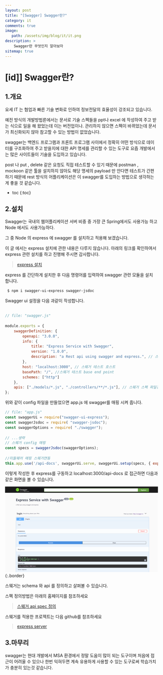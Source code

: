 ```yaml
---
layout: post
title: "[Swagger] Swagger란?"
category: it
comments: true
image: 
   path: /assets/img/blog/it/it.png 
description: >
    Swagger란 무엇인지 알아보자
sitemap: true
---
```


# [id]] Swagger란?


## 1.개요
요세 IT 는 협업과 빠른 기술 변화로 인하여 정보전달의 효율성이 강조되고 있습니다. 

예전 방식의 개발방법론에서는 문서로 기술 스펙들을 ppt나 excel 에 작성하여 주고 받는 식으로 일을 해 왔었는데 이는 버전업이나. 관리하지 않으면 스펙이 바뀌었는데 문서가 최신화되지 않아 참고할 수 있는 방법이 없었습니다. 

swagger는 백엔드 프로그램과 프론트 프로그램 사이에서 정확히 어떤 방식으로 데이터를 구조화하여 주고 받을지에 대한 API 명세를 관리할 수 있는 도구로 요즘 개발에서는 많은 사이트들이 기술을 도입하고 있습니다. 

post 나 put , delete 같은 요청도 직접 테스트할 수 있기 때문에 postman , mockoon 같은 툴을 설치하지 않아도 해당 명세의 payload 만 안다면 테스트가 간편하기 때문에 rest 방식의 어플리케이션은 이 swagger를 도입하는 방법으로 생각하는게 좋을 것 같습니다.  

<!--more-->

* toc
{:toc}


## 2.설치
Swagger는 국내의 웹어플리케이션 서버 비중 중 가장 큰 Spring에서도 사용가능 하고 Node 에서도 사용가능하다.

그 중 Node 의 express 에 swagger 를 설치하고 적용해 보겠습니다. 

이 글 에서는 express 설치에 관한 내용은 다루지 않습니다. 
아래의 링크를 확인하여서 express 관련 설치를 하고 진행해 주시면 감사합니다. 


> [express 설치](https://manbalboy.github.io/javascript/express.html)

express 를 간단하게 설치한 후 다음 명령어를 입력하여 swagger 관련 모듈을 설치 합니다. 

```bash
 $ npm i swagger-ui-express swagger-jsdoc
```

Swagger ui 설정을 다음 과같이 작성합니다. 

```js

// file: "swagger.js"

module.exports = {
    swaggerDefinition: {
        openapi: "3.0.0",
        info: {
            title: "Express Service with Swagger",
            version: "1.0.0",
            description: "a Rest api using swagger and express.", // 스웨거 설명
        },
        host: "localhost:3000", // 스웨거 테스트 호스트
        basePath: "/", //스웨거 테스트 base end point 
        schemes: ["http"]
    },
    apis: ["./models/*.js", "./controllers/**/*.js"], // 스웨거 스펙 파일경로
};
```

위와 같이 config 파일을 만들었으면 app.js 에 swagger를 매핑 시켜 줍니다.

```js
// file: "app.js"
const swaggerUi = require("swagger-ui-express");
const swaggerJsdoc = require( "swagger-jsdoc");
const swaggerOptions = require( "./swagger");

// ...생략
// 스웨거 config 매핑
const specs = swaggerJsdoc(swaggerOptions);

//미들웨어 매핑 스웨거연동
this.app.use('/api-docs', swaggerUi.serve, swaggerUi.setup(specs, { explorer: true }));
```

이렇게 작성한 후 express를 구동하고 localhost:3000/api-docs 로 접근하면 다음과 같은 화면을 볼 수 있습니다.

![swagger](/assets/img/post/it/2021/05/01.PNG  "swagger"){:.border}

스웨거는 schema 와 api 를 정의하고 살펴볼 수 있습니다. 

스펙 정의방법은 아래의 홈페이지를 참조하세요
> [스웨거 api spec 정의](https://editor.swagger.io/)

스웨거를 적용한 프로젝트는 다음 github를 참조하세요
> [express server](https://github.com/manbalboy/nklcb-project-invitation/tree/master/manbalboy/backend/invitation-server)

## 3.마무리
swagger는 현대 개발에서 MSA 환경에서 정말 도움이 많이 되는 도구이며 처음에 접근이 어려울 수 있으나 한번 익혀두면 계속 유용하게 사용할 수 있는 도구로써 학습가치가 충분히 있는것 같습니다. 